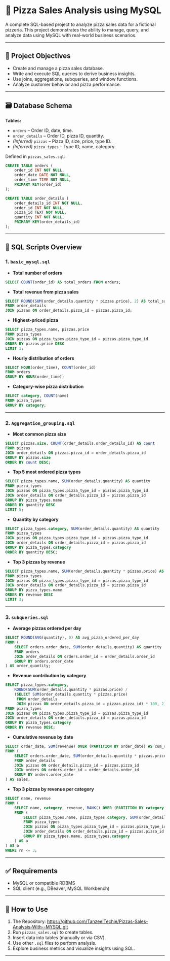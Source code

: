 
# 🍕 Pizza Sales Analysis using MySQL

A complete SQL-based project to analyze pizza sales data for a fictional pizzeria. This project demonstrates the ability to manage, query, and analyze data using MySQL with real-world business scenarios.

---

## 📌 Project Objectives

- Create and manage a pizza sales database.
- Write and execute SQL queries to derive business insights.
- Use joins, aggregations, subqueries, and window functions.
- Analyze customer behavior and pizza performance.

---

## 🗃️ Database Schema

**Tables:**

- `orders` – Order ID, date, time.
- `order_details` – Order ID, pizza ID, quantity.
- *(Inferred)* `pizzas` – Pizza ID, size, price, type ID.
- *(Inferred)* `pizza_types` – Type ID, name, category.

Defined in `pizzas_sales.sql`:
```sql
CREATE TABLE orders (
    order_id INT NOT NULL,
    order_date DATE NOT NULL,
    order_time TIME NOT NULL,
    PRIMARY KEY(order_id)
);

CREATE TABLE order_details (
    order_details_id INT NOT NULL,
    order_id INT NOT NULL,
    pizza_id TEXT NOT NULL,
    quantity INT NOT NULL,
    PRIMARY KEY(order_details_id)
);
```

---

## 📁 SQL Scripts Overview

### 1. `basic_mysql.sql`
- **Total number of orders**
```sql
SELECT COUNT(order_id) AS total_orders FROM orders;
```

- **Total revenue from pizza sales**
```sql
SELECT ROUND(SUM(order_details.quantity * pizzas.price), 2) AS total_sales
FROM order_details
JOIN pizzas ON order_details.pizza_id = pizzas.pizza_id;
```

- **Highest-priced pizza**
```sql
SELECT pizza_types.name, pizzas.price
FROM pizza_types
JOIN pizzas ON pizza_types.pizza_type_id = pizzas.pizza_type_id
ORDER BY pizzas.price DESC
LIMIT 1;
```

- **Hourly distribution of orders**
```sql
SELECT HOUR(order_time), COUNT(order_id)
FROM orders
GROUP BY HOUR(order_time);
```

- **Category-wise pizza distribution**
```sql
SELECT category, COUNT(name)
FROM pizza_types
GROUP BY category;
```

---

### 2. `Aggregation_grouping.sql`
- **Most common pizza size**
```sql
SELECT pizzas.size, COUNT(order_details.order_details_id) AS count
FROM pizzas
JOIN order_details ON pizzas.pizza_id = order_details.pizza_id
GROUP BY pizzas.size
ORDER BY count DESC;
```

- **Top 5 most ordered pizza types**
```sql
SELECT pizza_types.name, SUM(order_details.quantity) AS quantity
FROM pizza_types
JOIN pizzas ON pizza_types.pizza_type_id = pizzas.pizza_type_id
JOIN order_details ON order_details.pizza_id = pizzas.pizza_id
GROUP BY pizza_types.name
ORDER BY quantity DESC
LIMIT 5;
```

- **Quantity by category**
```sql
SELECT pizza_types.category, SUM(order_details.quantity) AS quantity
FROM pizza_types
JOIN pizzas ON pizza_types.pizza_type_id = pizzas.pizza_type_id
JOIN order_details ON order_details.pizza_id = pizzas.pizza_id
GROUP BY pizza_types.category
ORDER BY quantity DESC;
```

- **Top 3 pizzas by revenue**
```sql
SELECT pizza_types.name, SUM(order_details.quantity * pizzas.price) AS revenue
FROM pizza_types
JOIN pizzas ON pizza_types.pizza_type_id = pizzas.pizza_type_id
JOIN order_details ON order_details.pizza_id = pizzas.pizza_id
GROUP BY pizza_types.name
ORDER BY revenue DESC
LIMIT 3;
```

---

### 3. `subqueries.sql`
- **Average pizzas ordered per day**
```sql
SELECT ROUND(AVG(quantity), 0) AS avg_pizza_ordered_per_day
FROM (
    SELECT orders.order_date, SUM(order_details.quantity) AS quantity
    FROM orders
    JOIN order_details ON orders.order_id = order_details.order_id
    GROUP BY orders.order_date
) AS order_quantity;
```

- **Revenue contribution by category**
```sql
SELECT pizza_types.category,
    ROUND(SUM(order_details.quantity * pizzas.price) / 
    (SELECT SUM(order_details.quantity * pizzas.price)
     FROM order_details
     JOIN pizzas ON order_details.pizza_id = pizzas.pizza_id) * 100, 2) AS revenue
FROM pizza_types
JOIN pizzas ON pizza_types.pizza_type_id = pizzas.pizza_type_id
JOIN order_details ON order_details.pizza_id = pizzas.pizza_id
GROUP BY pizza_types.category
ORDER BY revenue DESC;
```

- **Cumulative revenue by date**
```sql
SELECT order_date, SUM(revenue) OVER (PARTITION BY order_date) AS cum_revenue
FROM (
    SELECT orders.order_date, SUM(order_details.quantity * pizzas.price) AS revenue
    FROM order_details
    JOIN pizzas ON order_details.pizza_id = pizzas.pizza_id
    JOIN orders ON orders.order_id = order_details.order_id
    GROUP BY orders.order_date
) AS sales;
```

- **Top 3 pizzas by revenue per category**
```sql
SELECT name, revenue
FROM (
    SELECT name, category, revenue, RANK() OVER (PARTITION BY category ORDER BY revenue DESC) AS rn
    FROM (
        SELECT pizza_types.name, pizza_types.category, SUM(order_details.quantity * pizzas.price) AS revenue
        FROM pizza_types
        JOIN pizzas ON pizza_types.pizza_type_id = pizzas.pizza_type_id
        JOIN order_details ON order_details.pizza_id = pizzas.pizza_id
        GROUP BY pizza_types.name, pizza_types.category
    ) AS a
) AS b
WHERE rn <= 3;
```

---

## ✅ Requirements

- MySQL or compatible RDBMS
- SQL client (e.g., DBeaver, MySQL Workbench)

---

## 📎 How to Use
1. The Repository:
   https://github.com/TanzeelTechie/Pizzas-Sales-Analysis-With--MYSQL.git
2. Run `pizzas_sales.sql` to create tables.
3. Insert data into tables (manually or via CSV).
4. Use other `.sql` files to perform analysis.
5. Explore business metrics and visualize insights using SQL.

---
